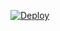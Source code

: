 [![Deploy](https://www.herokucdn.com/deploy/button.svg)](https://heroku.com/deploy?template=https://github.com/Colossalhavoc/leechtg)
 